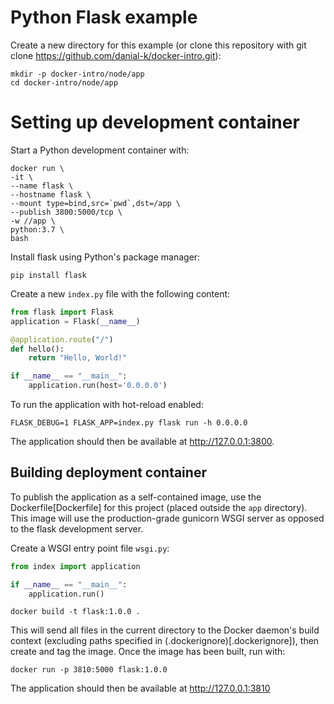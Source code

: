 # Python Flask example
Create a new directory for this example (or clone this repository with git clone https://github.com/danial-k/docker-intro.git):

```shell
mkdir -p docker-intro/node/app
cd docker-intro/node/app
```

# Setting up development container
Start a Python development container with:
```shell
docker run \
-it \
--name flask \
--hostname flask \
--mount type=bind,src=`pwd`,dst=/app \
--publish 3800:5000/tcp \
-w //app \
python:3.7 \
bash
```

Install flask using Python's package manager:
```shell
pip install flask
```

Create a new ```index.py``` file with the following content:
```python
from flask import Flask
application = Flask(__name__)

@application.route("/")
def hello():
    return "Hello, World!"

if __name__ == "__main__":
    application.run(host='0.0.0.0')
```

To run the application with hot-reload enabled:
```shell
FLASK_DEBUG=1 FLASK_APP=index.py flask run -h 0.0.0.0
```

The application should then be available at http://127.0.0.1:3800.

## Building deployment container

To publish the application as a self-contained image, use the Dockerfile[Dockerfile] for this project (placed outside the ```app``` directory). This image will use the production-grade gunicorn WSGI server as opposed to the flask development server.

Create a WSGI entry point file ```wsgi.py```:
```python
from index import application

if __name__ == "__main__":
    application.run()
```

```shell
docker build -t flask:1.0.0 .
```

This will send all files in the current directory to the Docker daemon's build context (excluding paths specified in (.dockerignore)[.dockerignore]), then create and tag the image. Once the image has been built, run with:
```shell
docker run -p 3810:5000 flask:1.0.0
```
The application should then be available at http://127.0.0.1:3810
